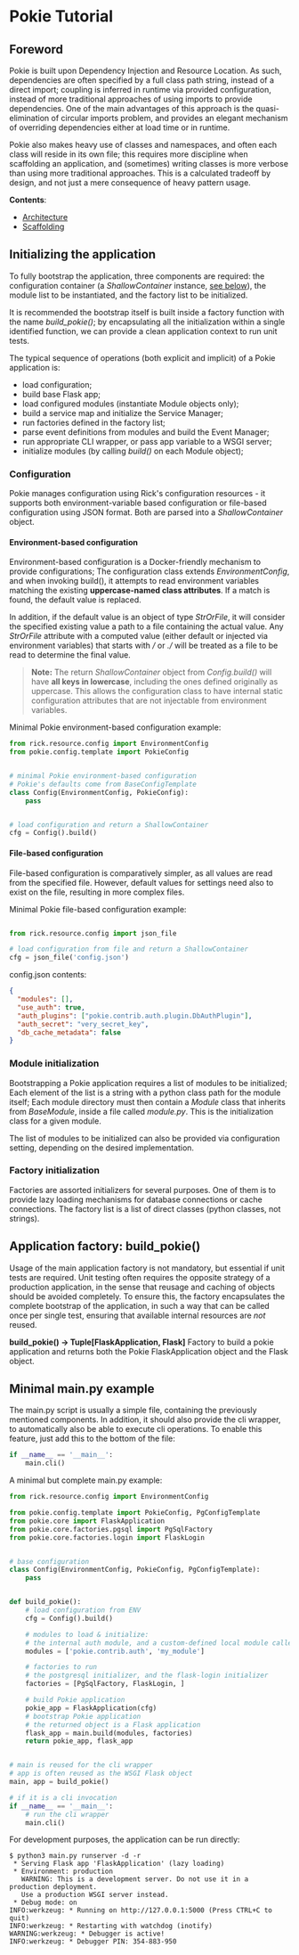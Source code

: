 # Pokie Tutorial

## Foreword

Pokie is built upon Dependency Injection and Resource Location. As such, dependencies are often specified by a full class
path string, instead of a direct import; coupling is inferred in runtime via provided configuration, instead of more
traditional approaches of using imports to provide dependencies. One of the main advantages of this approach is the
quasi-elimination of circular imports problem, and provides an elegant mechanism of overriding dependencies either at
load time or in runtime.

Pokie also makes heavy use of classes and namespaces, and often each class will reside in its own file; this requires more
discipline when scaffolding an application, and (sometimes) writing classes is more verbose than using more traditional
approaches. This is a calculated tradeoff by design, and not just a mere consequence of heavy pattern usage.

**Contents**:

- [Architecture](architecture.md)
- [Scaffolding](scaffolding.md)


## Initializing the application

To fully bootstrap the application, three components are required: the configuration container
(a *ShallowContainer* instance, [see below](#configuration)), the module list to be instantiated, and the factory list to be initialized.

It is recommended the bootstrap itself is built inside a factory function with the name *build_pokie()*; by encapsulating 
all the initialization within a single identified function, we can provide a clean application context to run unit 
tests.

The typical sequence of operations (both explicit and implicit) of a Pokie application is:

* load configuration; 
* build base Flask app; 
* load configured modules (instantiate Module objects only);
* build a service map and initialize the Service Manager;
* run factories defined in the factory list;
* parse event definitions from modules and build the Event Manager;
* run appropriate CLI wrapper, or pass app variable to a WSGI server;
* initialize modules (by calling *build()* on each Module object); 

### Configuration

Pokie manages configuration using Rick's configuration resources - it supports both environment-variable based configuration
or file-based configuration using JSON format. Both are parsed into a *ShallowContainer* object.

#### Environment-based configuration

Environment-based configuration is a Docker-friendly mechanism to provide configurations; The configuration class extends
*EnvironmentConfig*, and when invoking build(), it attempts to read environment variables matching the existing **uppercase-named 
class attributes**. If a match is found, the default value is replaced. 

In addition, if the default value is an object of type *StrOrFile*, it will consider the specified existing value a
path to a file containing the actual value. Any *StrOrFile* attribute with a computed value (either default or injected
via environment variables) that starts with */* or *./* will be treated as a file to be read to determine the final value. 

>**Note:** The return *ShallowContainer* object from *Config.build()* will have **all keys in lowercase**, including the ones defined 
originally as uppercase. This allows the configuration class to have internal static configuration attributes that are
not injectable from environment variables.

Minimal Pokie environment-based configuration example:

```python
from rick.resource.config import EnvironmentConfig
from pokie.config.template import PokieConfig


# minimal Pokie environment-based configuration
# Pokie's defaults come from BaseConfigTemplate
class Config(EnvironmentConfig, PokieConfig):
    pass


# load configuration and return a ShallowContainer
cfg = Config().build()
```
#### File-based configuration

File-based configuration is comparatively simpler, as all values are read from the specified file. However, default values
for settings need also to exist on the file, resulting in more complex files.

Minimal Pokie file-based configuration example:

```python

from rick.resource.config import json_file

# load configuration from file and return a ShallowContainer
cfg = json_file('config.json')
```

config.json contents:
```json
{
  "modules": [],
  "use_auth": true,
  "auth_plugins": ["pokie.contrib.auth.plugin.DbAuthPlugin"],
  "auth_secret": "very_secret_key",
  "db_cache_metadata": false
}
```

### Module initialization

Bootstrapping a Pokie application requires a list of modules to be initialized; Each element of the list is a string with
a python class path for the module itself; Each module directory must then contain a *Module* class that inherits from
*BaseModule*, inside a file called *module.py*. This is the initialization class for a given module.

The list of modules to be initialized can also be provided via configuration setting, depending on the desired implementation.

### Factory initialization

Factories are assorted initializers for several purposes. One of them is to provide lazy loading mechanisms for
database connections or cache connections. The factory list is a list of direct classes (python classes, not strings).


## Application factory: build_pokie()

Usage of the main application factory is not mandatory, but essential if unit tests are required. Unit testing often
requires the opposite strategy of a production application, in the sense that reusage and caching of objects should be
avoided completely. To ensure this, the factory encapsulates the complete bootstrap of the application, in such a way 
that can be called once per single test, ensuring that available internal resources are *not* reused. 

**build_pokie() -> Tuple[FlaskApplication, Flask]** 
Factory to build a pokie application and returns both the Pokie FlaskApplication object and the Flask object.

## Minimal main.py example

The main.py script is usually a simple file, containing the previously mentioned components. In addition, it should
also provide the cli wrapper, to automatically also be able to execute cli operations. To enable this feature, just add
this to the bottom of the file:

```python
if __name__ == '__main__':
    main.cli()
```

A minimal  but complete main.py example:

```python
from rick.resource.config import EnvironmentConfig

from pokie.config.template import PokieConfig, PgConfigTemplate
from pokie.core import FlaskApplication
from pokie.core.factories.pgsql import PgSqlFactory
from pokie.core.factories.login import FlaskLogin


# base configuration
class Config(EnvironmentConfig, PokieConfig, PgConfigTemplate):
    pass


def build_pokie():
    # load configuration from ENV
    cfg = Config().build()

    # modules to load & initialize:
    # the internal auth module, and a custom-defined local module called 'my_module'
    modules = ['pokie.contrib.auth', 'my_module']

    # factories to run
    # the postgresql initializer, and the flask-login initializer
    factories = [PgSqlFactory, FlaskLogin, ]

    # build Pokie application
    pokie_app = FlaskApplication(cfg)
    # bootstrap Pokie application
    # the returned object is a Flask application
    flask_app = main.build(modules, factories)
    return pokie_app, flask_app


# main is reused for the cli wrapper
# app is often reused as the WSGI Flask object 
main, app = build_pokie()

# if it is a cli invocation
if __name__ == '__main__':
    # run the cli wrapper
    main.cli()
```

For development purposes, the application can be run directly:
```shell
$ python3 main.py runserver -d -r
 * Serving Flask app 'FlaskApplication' (lazy loading)
 * Environment: production
   WARNING: This is a development server. Do not use it in a production deployment.
   Use a production WSGI server instead.
 * Debug mode: on
INFO:werkzeug: * Running on http://127.0.0.1:5000 (Press CTRL+C to quit)
INFO:werkzeug: * Restarting with watchdog (inotify)
WARNING:werkzeug: * Debugger is active!
INFO:werkzeug: * Debugger PIN: 354-883-950
```